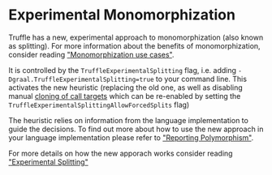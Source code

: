 # Experimental Monomorphization

Truffle has a new, experimental approach to monomorphization (also known as
splitting). For more information about the benefits of monomorphization,
consider reading ["Monomorphization use cases"](MonomorphizationUseCases.md).

It is controlled by the `TruffleExperimentalSplitting` flag, i.e. adding
`-Dgraal.TruffleExperimentalSplitting=true` to your command line. This
activates the new heuristic (replacing the old one, as well as disabling manual
[cloning of call
targets](http://www.graalvm.org/truffle/javadoc/com/oracle/truffle/api/nodes/DirectCallNode.html#cloneCallTarget--)
which can be re-enabled by setting the
`TruffleExperimentalSplittingAllowForcedSplits` flag) 

The heuristic relies on information from the language implementation to guide
the decisions.  To find out more about how to use the new approach in your
language implementation please refer to ["Reporting
Polymorphism"](ReportingPolymorphism.md).

For more details on how the new apporach works consider reading ["Experimental
Splitting"](ExperimentalSplitting.md)
